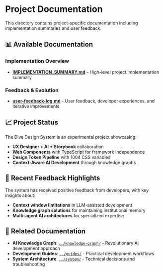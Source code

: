 # Project Documentation

This directory contains project-specific documentation including implementation summaries and user feedback.

## 📊 **Available Documentation**

### **Implementation Overview**
- **[IMPLEMENTATION_SUMMARY.md](./IMPLEMENTATION_SUMMARY.md)** - High-level project implementation summary

### **Feedback & Evolution**
- **[user-feedback-log.md](./user-feedback-log.md)** - User feedback, developer experiences, and iterative improvements

## 📈 **Project Status**

The Dive Design System is an experimental project showcasing:
- **UX Designer + AI + Storybook** collaboration
- **Web Components** with TypeScript for framework independence
- **Design Token Pipeline** with 1004 CSS variables
- **Context-Aware AI Development** through knowledge graphs

## 💬 **Recent Feedback Highlights**

The system has received positive feedback from developers, with key insights about:
- **Context window limitations** in LLM-assisted development
- **Knowledge graph solutions** for maintaining institutional memory
- **Multi-agent AI architectures** for specialized expertise

## 🔗 **Related Documentation**

- **AI Knowledge Graph**: [`../knowledge-graph/`](../knowledge-graph/) - Revolutionary AI development approach
- **Development Guides**: [`../guides/`](../guides/) - Practical development workflows  
- **System Architecture**: [`../system/`](../system/) - Technical decisions and troubleshooting 